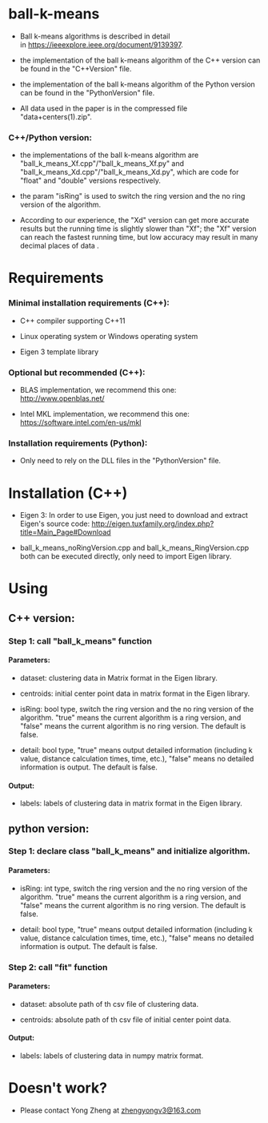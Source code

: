 # ball-k-means

* Ball k-means algorithms is described in detail in https://ieeexplore.ieee.org/document/9139397.

* the implementation of the ball k-means algorithm of the C++ version can be found in the "C++Version" file.

* the implementation of the ball k-means algorithm of the Python version can be found in the "PythonVersion" file.

* All data used in the paper is in the compressed file "data+centers(1).zip".

### C++/Python version:

* the implementations of the ball k-means algorithm are "ball_k_means_Xf.cpp"/"ball_k_means_Xf.py" and "ball_k_means_Xd.cpp"/"ball_k_means_Xd.py", which are code for "float" and "double" versions respectively.

* the param "isRing" is used to switch the ring version and the no ring version of the algorithm.

* According to our experience, the "Xd" version can get more accurate results but the running time is slightly slower than "Xf"; the "Xf" version can reach the fastest running time, but low accuracy may result in many decimal places of data .

# Requirements

### Minimal installation requirements (C++):

* C++ compiler supporting C++11
  
* Linux operating system or Windows operating system

* Eigen 3 template library

### Optional but recommended (C++):

* BLAS implementation, we recommend this one: http://www.openblas.net/
  
* Intel MKL implementation, we recommend this one: https://software.intel.com/en-us/mkl


### Installation requirements (Python):

* Only need to rely on the DLL files in the "PythonVersion" file.

# Installation (C++)

* Eigen 3: In order to use Eigen, you just need to download and extract Eigen's source code: http://eigen.tuxfamily.org/index.php?title=Main_Page#Download

* ball_k_means_noRingVersion.cpp and ball_k_means_RingVersion.cpp both can be executed directly, only need to import Eigen library.

# Using

## C++ version:

### Step 1: call "ball_k_means" function

#### Parameters: 

* dataset: clustering data in Matrix format in the Eigen library.

* centroids: initial center point data in matrix format in the Eigen library.

* isRing: bool type, switch the ring version and the no ring version of the algorithm. "true" means the current algorithm is a ring version, and "false" means the current algorithm is no ring version. The default is false.

* detail: bool type, "true" means output detailed information (including k value, distance calculation times, time, etc.), "false" means no detailed information is output. The default is false.

#### Output: 

* labels: labels of clustering data in matrix format in the Eigen library.

## python version:

### Step 1: declare class "ball_k_means" and initialize algorithm.

#### Parameters: 

* isRing: int type, switch the ring version and the no ring version of the algorithm. "true" means the current algorithm is a ring version, and "false" means the current algorithm is no ring version. The default is false.

* detail: bool type, "true" means output detailed information (including k value, distance calculation times, time, etc.), "false" means no detailed information is output. The default is false.

### Step 2: call "fit" function

#### Parameters: 

* dataset: absolute path of th csv file of clustering data.

* centroids: absolute path of th csv file of initial center point data.

#### Output: 

* labels: labels of clustering data in numpy matrix format.

# Doesn't work?

* Please contact Yong Zheng at zhengyongv3@163.com
